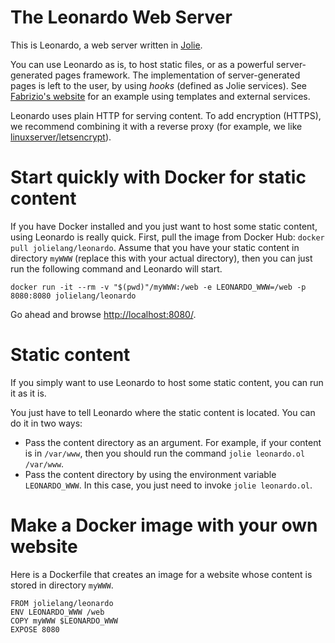 #  The Leonardo Web Server

This is Leonardo, a web server written in [Jolie](https://www.jolie-lang.org/).

You can use Leonardo as is, to host static files, or as a powerful server-generated pages framework.
The implementation of server-generated pages is left to the user, by using _hooks_ (defined as Jolie services). See [Fabrizio's website](https://github.com/fmontesi/website) for an example using templates and external services.

Leonardo uses plain HTTP for serving content. To add encryption (HTTPS), we recommend combining it with a reverse proxy (for example, we like [linuxserver/letsencrypt](https://hub.docker.com/r/linuxserver/letsencrypt/)).

# Start quickly with Docker for static content

If you have Docker installed and you just want to host some static content, using Leonardo is really quick.
First, pull the image from Docker Hub: `docker pull jolielang/leonardo`.
Assume that you have your static content in directory `myWWW` (replace this with your actual directory), then you can just run the following command and Leonardo will start.

```
docker run -it --rm -v "$(pwd)"/myWWW:/web -e LEONARDO_WWW=/web -p 8080:8080 jolielang/leonardo
```

Go ahead and browse [http://localhost:8080/](http://localhost:8080/).

# Static content

If you simply want to use Leonardo to host some static content, you can run it as it is.

You just have to tell Leonardo where the static content is located. You can do it in two ways:

- Pass the content directory as an argument. For example, if your content is in `/var/www`, then you should run the command `jolie leonardo.ol /var/www`.
- Pass the content directory by using the environment variable `LEONARDO_WWW`. In this case, you just need to invoke `jolie leonardo.ol`.

# Make a Docker image with your own website

Here is a Dockerfile that creates an image for a website whose content is stored in directory `myWWW`.

```
FROM jolielang/leonardo
ENV LEONARDO_WWW /web
COPY myWWW $LEONARDO_WWW
EXPOSE 8080
```

